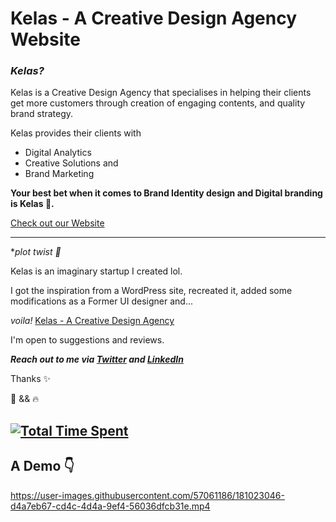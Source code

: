 # Kelas - A Creative Design Agency Website
### *Kelas?*

Kelas is a Creative Design Agency that specialises in helping their clients get more customers through creation of engaging contents, and quality brand strategy.

Kelas provides their clients with 

- Digital Analytics
- Creative Solutions and 
- Brand Marketing

**Your best bet when it comes to Brand Identity design and Digital branding is Kelas 💯.**

[Check out our Website](https://devdesiign.github.io/Kelas/)

---

**plot twist 🙂*

Kelas is an imaginary startup I created lol.

I got the inspiration from a WordPress site, recreated it, added some modifications as a Former UI designer and...

*voila!* [Kelas - A Creative Design Agency](https://devdesiign.github.io/Kelas/)

I'm open to suggestions and reviews.

***Reach out to me via [Twitter](https://twitter.com/d3vd3511gn) and [LinkedIn](https://www.linkedin.com/in/muiz-haruna-321841187/)***

Thanks ✨

🤍 && 🔥

[![Total Time Spent](https://wakatime.com/badge/user/fb658d00-4e70-4cd7-8cda-72b8f1ef0325/project/7e4cc8c0-56fd-4421-a0d8-e3d8ebcd2969.svg)](https://wakatime.com/badge/user/fb658d00-4e70-4cd7-8cda-72b8f1ef0325/project/7e4cc8c0-56fd-4421-a0d8-e3d8ebcd2969)
---

## A Demo 👇

https://user-images.githubusercontent.com/57061186/181023046-d4a7eb67-cd4c-4d4a-9ef4-56036dfcb31e.mp4
